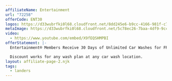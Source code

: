 ```yaml
---
affiliateName: Entertainment
url: "72258"
offerCode: ENT30
logos: https://d33wubrfki0l68.cloudfront.net/8dd245e6-b9cc-4166-981f-c7b3b88af8b6/everwash-entertainment-logos.png
metaImage: https://d33wubrfki0l68.cloudfront.net/5c78ec26-7baa-4df9-9cc7-b83e0f208945/everwash-entertainment-thumbnail.png
video:
  - https://www.youtube.com/embed/X9fEQSHMPBI
offerStatement: |-
  Entertainment® Members Receive 30 Days of Unlimited Car Washes for FREE!

  Discount works for any wash plan at any car wash location.
layout: affiliate-page-2.njk
tags:
  - landers
---
```

